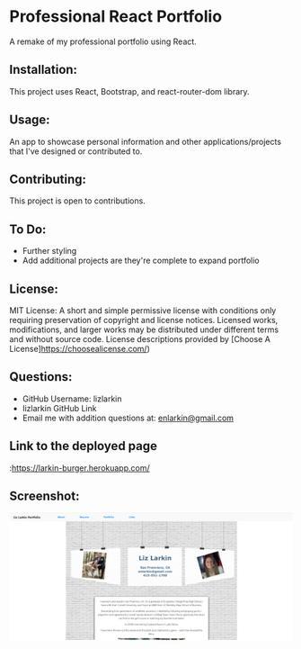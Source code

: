 # Professional React Portfolio
A remake of my professional portfolio using React.

## Installation:
This project uses React, Bootstrap, and react-router-dom library.   

## Usage:
An app to showcase personal information and other applications/projects that I've designed or contributed to. 

## Contributing:
This project is open to contributions.

## To Do:
* Further styling 
* Add additional projects are they're complete to expand portfolio

## License:
MIT License: A short and simple permissive license with conditions only requiring preservation of copyright and license notices. Licensed works, modifications, and larger works may be distributed under different terms and without source code. License descriptions provided by [Choose A License]https://choosealicense.com/)

## Questions:
* GitHub Username: lizlarkin
* lizlarkin GitHub Link
* Email me with addition questions at: enlarkin@gmail.com

## Link to the deployed page
:https://larkin-burger.herokuapp.com/

## Screenshot: 
<img src="react-portfolio-screenshot.png">

